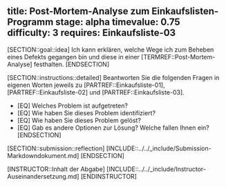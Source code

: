 title: Post-Mortem-Analyse zum Einkaufslisten-Programm
stage: alpha
timevalue: 0.75
difficulty: 3
requires: Einkaufsliste-03
---
[SECTION::goal::idea]
Ich kann erklären, welche Wege ich zum Beheben eines Defekts gegangen bin und diese in einer 
[TERMREF::Post-Mortem-Analyse] festhalten.
[ENDSECTION]

[SECTION::instructions::detailed]
Beantworten Sie die folgenden Fragen in eigenen Worten jeweils zu [PARTREF::Einkaufsliste-01], 
[PARTREF::Einkaufsliste-02] und [PARTREF::Einkaufsliste-03].

- [EQ] Welches Problem ist aufgetreten?
- [EQ] Wie haben Sie dieses Problem identifiziert?
- [EQ] Wie haben Sie dieses Problem gelöst?
- [EQ] Gab es andere Optionen zur Lösung? Welche fallen Ihnen ein?
[ENDSECTION]

[SECTION::submission::reflection]
[INCLUDE::../../_include/Submission-Markdowndokument.md]
[ENDSECTION]

[INSTRUCTOR::Inhalt der Abgabe]
[INCLUDE::../../_include/Instructor-Auseinandersetzung.md]
[ENDINSTRUCTOR]
